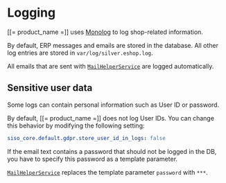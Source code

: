 # Logging

[[= product_name =]] uses [Monolog](https://github.com/Seldaek/monolog) to log shop-related information.

By default, ERP messages and emails are stored in the database.
All other log entries are stored in `var/log/silver.eshop.log`.

All emails that are sent with [`MailHelperService`](../../api/commerce_api/helper_services/mailhelperservice.md) are logged automatically.

## Sensitive user data

Some logs can contain personal information such as User ID or password.

By default, [[= product_name =]] does not log User IDs.
You can change this behavior by modifying the following setting:

``` yaml
siso_core.default.gdpr.store_user_id_in_logs: false
```

If the email text contains a password that should not be logged in the DB, you have to specify this password as a template parameter.

[`MailHelperService`](../../api/commerce_api/helper_services/mailhelperservice.md) replaces the template parameter `password` with `***`.
